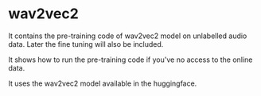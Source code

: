 # wav2vec2
It contains the pre-training code of wav2vec2 model on unlabelled audio data. Later the fine tuning will also be included.

It shows how to run the pre-training code if you've no access to the online data. 

It uses the wav2vec2 model available in the huggingface.

